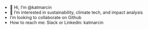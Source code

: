 - 👋 Hi, I’m @katmarcin
- 👀 I’m interested in sustainability, climate tech, and impact analysis
- I’m looking to collaborate on Github
- How to reach me: Slack or Linkedin: katmarcin

<!---
katmarcin/katmarcin is a ✨ special ✨ repository because its `README.md` (this file) appears on your GitHub profile.
You can click the Preview link to take a look at your changes.
--->
